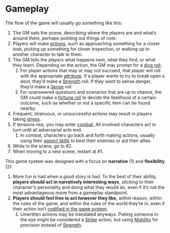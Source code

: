 # Gameplay

The flow of the game will usually go something like this:

1. The GM sets the scene, describing where the players are and what’s around them, perhaps pointing out things of note.
2. Players will make [actions](Actions.md), such as approaching something for a closer look, picking up something for closer inspection, or walking up to another character to talk to them.
3. The GM tells the players what happens next, what they find, or what they learn. Depending on the action, the GM may prompt for a [dice roll](Dice.md).
    1. For player actions that may or may not succeed, that player will roll with the appropriate [attribute](Attributes.md). If a player wants to try to break open a door, they’d make a [Strength](Attributes/Attributes/Strength.md) roll. If they want to sense danger, they’d make a [Sense](Attributes/Attributes/Sense.md) roll.
    2. For unanswered questions and scenarios that are up to chance, the GM could make a [fortune roll](Fortune-Rolls.md) to decide the likelihood of a certain outcome, such as whether or not a specific item can be found nearby.
4. Frequent, strenuous, or unsuccessful actions may result in players taking [stress](Stress-Damage-Fatigue.md).
5. If tensions rise, you may enter [combat](Combat.md). All involved characters act in turn until all adversarial acts end.
    1. In combat, characters go back and forth making actions, usually using their [aspect skills](Aspects.md) to best their enemies or aid their allies.
6. While in the scene, go to #2.
7. When moving to a new scene, restart at #1.

This game system was designed with a focus on **narrative** (1) and **flexibility** (2):

1. More fun is had when a good story is had. To the best of their ability, **players should act in narratively interesting ways**, sticking to their character’s personality and doing what they would do, even if it’s not the most advantageous move from a gameplay standpoint.
2. **Players should feel free to act however they like**, within reason, within the rules of the game, and within the rules of the world they’re in, even if their action isn’t [codified in the game system](General-Skills.md).
    1. Unwritten actions may be translated anyways. Poking someone in the eye might be considered a [Strike](General-Skills/General-Skills/Strike.md) action, but using [Mobility](Attributes/Attributes/Mobility.md) for precision instead of [Strength](Attributes/Attributes/Strength.md).